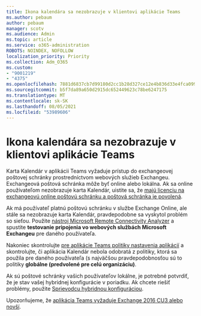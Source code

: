 ```yaml
---
title: Ikona kalendára sa nezobrazuje v klientovi aplikácie Teams
ms.author: pebaum
author: pebaum
manager: scotv
ms.audience: Admin
ms.topic: article
ms.service: o365-administration
ROBOTS: NOINDEX, NOFOLLOW
localization_priority: Priority
ms.collection: Adm_O365
ms.custom:
- "9001219"
- "4375"
ms.openlocfilehash: 7881d6837cb7d99180d2cc1b28d327ce12e4b836d33e4fca099569d4f72510fa
ms.sourcegitcommit: b5f7da89a650d2915dc652449623c78be6247175
ms.translationtype: MT
ms.contentlocale: sk-SK
ms.lasthandoff: 08/05/2021
ms.locfileid: "53989606"
---
```

# <a name="calendar-icon-not-showing-in-teams-client"></a>Ikona kalendára sa nezobrazuje v klientovi aplikácie Teams

Karta Kalendár v aplikácii Teams vyžaduje prístup do exchangeovej poštovej schránky prostredníctvom webových služieb Exchangeu. Exchangeová poštová schránka môže byť online alebo lokálna. Ak sa online používateľom nezobrazuje karta Kalendár, uistite sa, že [majú licenciu na exchangeovú online poštovú schránku a poštová schránka je povolená](https://docs.microsoft.com/exchange/recipients-in-exchange-online/create-user-mailboxes).

Ak má používateľ platnú poštovú schránku v službe Exchange Online, ale stále sa nezobrazuje karta Kalendár, pravdepodobne sa vyskytol problém so sieťou. Použite [nástroj Microsoft Remote Connectivity Analyzer](https://testconnectivity.microsoft.com/) a spustite **testovanie pripojenia vo webových službách Microsoft Exchangeu** pre daného používateľa.

Nakoniec skontrolujte [pre aplikácie Teams politiky nastavenia aplikácií](https://admin.teams.microsoft.com/policies/app-setup) a skontrolujte, či aplikácia Kalendár nebola odobratá z politiky, ktorá sa použila pre daného používateľa (s najväčšou pravdepodobnosťou sú to politiky **globálne (predvolené pre celú organizáciu)**.

Ak sú poštové schránky vašich používateľov lokálne, je potrebné potvrdiť, že je stav vašej hybridnej konfigurácie v poriadku. Ak chcete riešiť problémy, použite [Sprievodcu hybridnou konfiguráciou](https://docs.microsoft.com/exchange/hybrid-deployment/hybrid-agent).

Upozorňujeme, že [aplikácia Teams vyžaduje Exchange 2016 CU3 alebo novší](https://docs.microsoft.com/microsoftteams/exchange-teams-interact).
